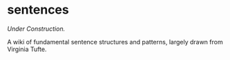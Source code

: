 # sentences

*Under Construction.*

A wiki of fundamental sentence structures and patterns, largely drawn from Virginia Tufte.

